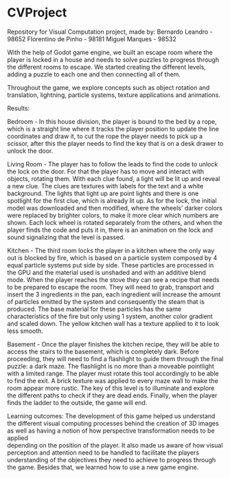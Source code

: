 # CVProject
Repository for Visual Computation project, made by:
Bernardo Leandro - 98652
Florentino de Pinho - 98181
Miguel Marques - 98532

With the help of Godot game engine, we built an escape room where the player is locked in a house and needs to solve puzzles to progress through the different rooms to escape. We started creating the different levels, adding a puzzle to each one and then connecting all of them.

Throughout the game, we explore concepts such as object rotation and translation, lightning, particle systems, texture applications and animations.

Results:

Bedroom - In this house division, the player is bound to the bed by a rope, which is a straight line where it tracks the player position to update the line coordinates and draw it, to cut the rope the player needs to pick up a scissor, after this the player needs to find the key that is on a desk drawer to unlock the door.

Living Room - The player has to follow the leads to find the code to unlock the lock on the door. For that the player has to move and interact with objects, rotating them. With each clue found, a light will be lit up and reveal a new clue. The clues are textures with labels for the text and a white background. The lights that light up are point lights and there is one spotlight for the first clue, which is already lit up. As for the lock, the initial model was downloaded and then modified, where the wheels' darker colors were replaced by brighter colors, to make it more clear which numbers are shown. Each lock wheel is rotated separately from the others, and when the player finds the code and puts it in, there is an animation on the lock and sound signalizing that the level is passed. 
 
Kitchen -  The third room locks the player in a kitchen where the only way out is blocked by fire, which is based on a particle system composed by 4 equal particle systems put side by side. These particles are processed in the GPU and the material used is unshaded and with an additive blend mode. When the player reaches the stove they can see a recipe that needs to be prepared to escape the room. They will need to grab, transport and insert the 3 ingredients in the pan, each ingredient will increase the amount of particles emitted by the system and consequently the steam that is produced. The base material for these particles has the same characteristics of the fire but only using 1 system, another color gradient and scaled down. The yellow kitchen wall has a texture applied to it to look less smooth.

Basement - Once the player finishes the kitchen recipe, they will be able to access the stairs to the basement, which is completely dark. Before proceeding, they will need to find a flashlight to guide them through the final puzzle: a dark maze. The flashlight is no more than a moveable pointlight with a limited range. The player must rotate this tool accordingly to be able to find the exit. A brick texture was applied to every maze wall to make the room appear more rustic. The key of this level is to illuminate and explore the different paths to check if they are dead ends. Finally, when the player finds the ladder to the outside, the game will end.


Learning outcomes:
The development of this game helped us understand the different visual computing processes behind the creation of 3D images as well as having a notion of how perspective transformation needs to be applied    
depending on the position of the player. It also made us aware of how visual perception and attention need to be handled to facilitate the players understanding of the objectives they need to achieve to progress through the game. Besides that, we learned how to use a new game engine.
